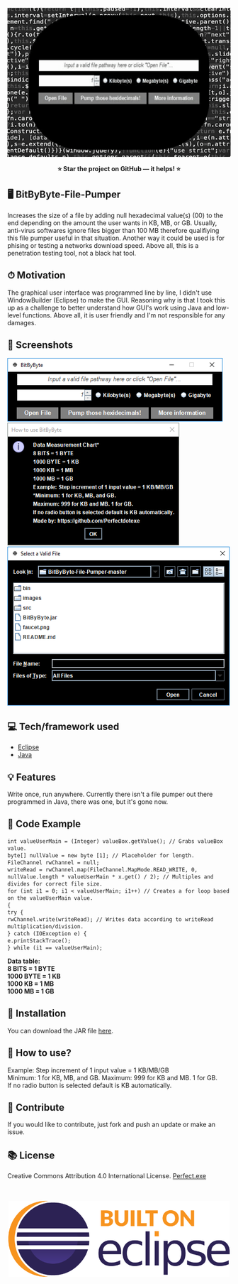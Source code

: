 <p align="center">
  <img src="images/examplemain.gif">
</p>

<p align="center"><b>⭐️ Star the project on GitHub — it helps! ⭐️</b></p>

## 🖥 BitByByte-File-Pumper
Increases the size of a file by adding null hexadecimal value(s) (00) to the end depending on the amount the user wants in KB, MB, or GB. Usually, anti-virus softwares ignore files bigger than 100 MB therefore qualifiying this file pumper useful in that situation. Another way it could be used is for phising or testing a networks download speed. Above all, this is a penetration testing tool, not a black hat tool.

## ⏱ Motivation
The graphical user interface was programmed line by line, I didn't use WindowBuilder (Eclipse) to make the GUI. Reasoning why is that I took this up as a challenge to better understand how GUI's work using Java and low-level functions. Above all, it is user friendly and I'm not responsible for any damages.

## 📸 Screenshots
<img src="images/screenshot1.PNG"><br/><img src="images/screenshot2.PNG"><br/><img src="images/screenshot.PNG"><br/>

## 💻 Tech/framework used
- [Eclipse](https://www.eclipse.org/)
- [Java](https://www.java.com/)

## 💡 Features
Write once, run anywhere. Currently there isn't a file pumper out there programmed in Java, there was one, but it's gone now.

## 🧠 Code Example
```public void actionPerformed(java.awt.event.ActionEvent evt) {
int valueUserMain = (Integer) valueBox.getValue(); // Grabs valueBox value.
byte[] nullValue = new byte [1]; // Placeholder for length.
FileChannel rwChannel = null;
writeRead = rwChannel.map(FileChannel.MapMode.READ_WRITE, 0, nullValue.length * valueUserMain * x.get() / 2); // Multiples and divides for correct file size.
for (int i1 = 0; i1 < valueUserMain; i1++) // Creates a for loop based on the valueUserMain value.
{
try {
rwChannel.write(writeRead); // Writes data according to writeRead multiplication/division.
} catch (IOException e) {
e.printStackTrace();
} while (i1 == valueUserMain);
```

**Data table:**<br/>
**8 BITS = 1 BYTE**<br/>
**1000 BYTE = 1 KB**<br/>
**1000 KB = 1 MB**<br/>
**1000 MB = 1 GB**<br/>

## 💼 Installation
You can download the JAR file <a href="https://github.com/Perfectdotexe/BitByByte-File-Pumper/raw/master/BitByByte.jar">here</a>.

## 🔨 How to use?
Example: Step increment of 1 input value = 1 KB/MB/GB<br/>
Minimum: 1 for KB, MB, and GB. Maximum: 999 for KB and MB. 1 for GB.<br/>
If no radio button is selected default is KB automatically.

## 🔑 Contribute
If you would like to contribute, just fork and push an update or make an issue.

## 📚 License
Creative Commons Attribution 4.0 International License. <a href="https://github.com/Perfectdotexe">Perfect.exe</a><br/><br/><br/>

<p align="center">
<img src="images/eclipse.png" width="500">
</p>
